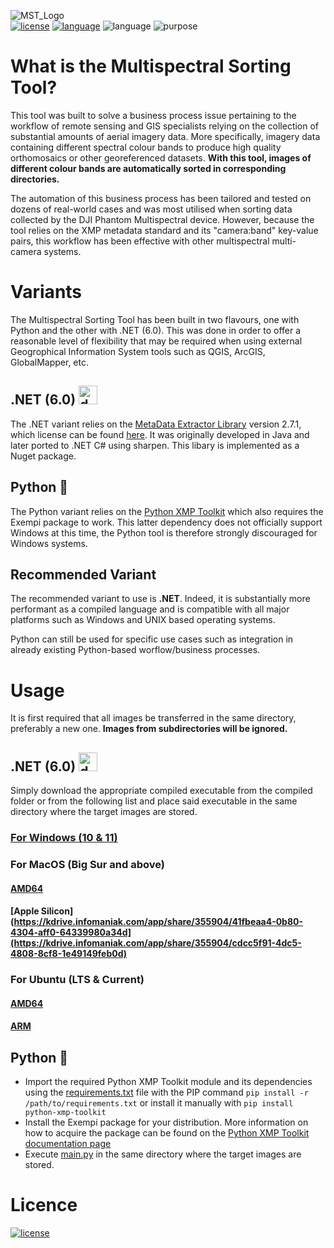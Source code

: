 ![MST_Logo](https://user-images.githubusercontent.com/47387377/142050108-d22dc717-7b1a-4f89-8d11-24e18eb3360d.png)<br>
[![license](https://img.shields.io/badge/License-MIT-yellow.svg)](LICENSE) [![language](https://img.shields.io/badge/language-.NET-blueviolet)](https://dotnet.microsoft.com) ![language](https://img.shields.io/badge/language-Python-green) ![purpose](https://img.shields.io/badge/purpose-automation-red)
<br>

# What is the Multispectral Sorting Tool?

This tool was built to solve a business process issue pertaining to the workflow of remote sensing and GIS specialists relying on the collection of substantial amounts of aerial imagery data. More specifically, imagery data containing different spectral colour bands to produce high quality orthomosaics or other georeferenced datasets. <strong>With this tool, images of different colour bands are automatically sorted in corresponding directories.</strong>

The automation of this business process has been tailored and tested on dozens of real-world cases and was most utilised when sorting data collected by the DJI Phantom Multispectral device. However, because the tool relies on the XMP metadata standard and its "camera:band" key-value pairs, this workflow has been effective with other multispectral multi-camera systems.

# Variants

The Multispectral Sorting Tool has been built in two flavours, one with Python and the other with .NET (6.0). This was done in order to offer a reasonable level of flexibility that may be required when using external Geogrophical Information System tools such as QGIS, ArcGIS, GlobalMapper, etc.

## .NET (6.0) <img src='https://cdn.jsdelivr.net/gh/devicons/devicon/icons/dot-net/dot-net-plain-wordmark.svg' alt="dotnetcore" width="30" height="30"/>

The .NET variant relies on the [MetaData Extractor Library](https://github.com/drewnoakes/metadata-extractor) version 2.7.1, which license can be found [here](https://github.com/drewnoakes/metadata-extractor/blob/master/LICENSE). It was originally developed in Java and later ported to .NET C# using sharpen. This libary is implemented as a Nuget package.

## Python 🐍

The Python variant relies on the [Python XMP Toolkit](https://python-xmp-toolkit.readthedocs.io/en/latest/) which also requires the Exempi package to work. This latter dependency does not officially support Windows at this time, the Python tool is therefore strongly discouraged for Windows systems. 

## Recommended Variant

The recommended variant to use is <strong>.NET</strong>. Indeed, it is substantially more performant as a compiled language and is compatible with all major platforms such as Windows and UNIX based operating systems. 

Python can still be used for specific use cases such as integration in already existing Python-based worflow/business processes.

# Usage

It is first required that all images be transferred in the same directory, preferably a new one. <strong>Images from subdirectories will be ignored.</strong> 

## .NET (6.0) <img src='https://cdn.jsdelivr.net/gh/devicons/devicon/icons/dot-net/dot-net-plain-wordmark.svg' alt="dotnetcore" width="30" height="30"/>

Simply download the appropriate compiled executable from the compiled folder or from the following list and place said executable in the same directory where the target images are stored.

### [For Windows (10 & 11)](https://kdrive.infomaniak.com/app/share/355904/69cc941b-0e55-4f96-8948-52767ace27dc)

### For MacOS (Big Sur and above)

#### [AMD64](https://kdrive.infomaniak.com/app/share/355904/41fbeaa4-0b80-4304-aff0-64339980a34d)

#### [Apple Silicon](https://kdrive.infomaniak.com/app/share/355904/41fbeaa4-0b80-4304-aff0-64339980a34d](https://kdrive.infomaniak.com/app/share/355904/cdcc5f91-4dc5-4808-8cf8-1e49149feb0d)

### For Ubuntu (LTS & Current)

#### [AMD64](https://kdrive.infomaniak.com/app/share/355904/845c31bd-a206-47ef-a8de-6d42cf7c7a8f)

 #### [ARM](https://kdrive.infomaniak.com/app/share/355904/3b0afc0d-7e57-4dc9-a69e-5d325ed2d5ca)

## Python 🐍

- Import the required Python XMP Toolkit module and its dependencies using the [requirements.txt]() file with the PIP command `pip install -r /path/to/requirements.txt` or install it manually with `pip install python-xmp-toolkit`
- Install the Exempi package for your distribution. More information on how to acquire the package can be found on the [Python XMP Toolkit documentation page](https://python-xmp-toolkit.readthedocs.io/en/latest/)
- Execute [main.py]() in the same directory where the target images are stored.

# Licence

[![license](https://img.shields.io/badge/License-MIT-yellow.svg)](LICENSE.md) 
